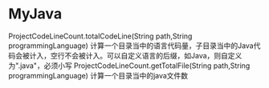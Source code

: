 # MyJava
ProjectCodeLineCount.totalCodeLine(String path,String programmingLanguage) 计算一个目录当中的语言代码量，子目录当中的Java代码会被计入，空行不会被计入。可以自定义语言的后缀，如Java，则自定义为".java"，必须小写
ProjectCodeLineCount.getTotalFile(String path,String programmingLanguage)
计算一个目录当中的java文件数
